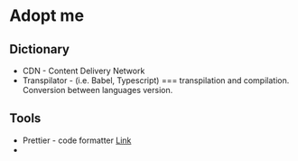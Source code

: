 # Adopt me 

## Dictionary 
- CDN - Content Delivery Network
- Transpilator - (i.e. Babel, Typescript) === transpilation and compilation. Conversion between languages version.

## Tools
- Prettier - code formatter [Link](https://www.npmjs.com/package/prettier)
- 